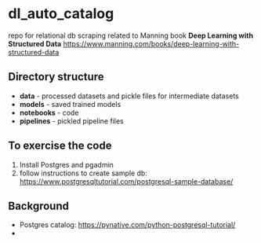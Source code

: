 # dl_auto_catalog
repo for relational db scraping related to Manning book **Deep Learning with Structured Data** https://www.manning.com/books/deep-learning-with-structured-data


## Directory structure
- **data** - processed datasets and pickle files for intermediate datasets
- **models** - saved trained models
- **notebooks** - code
- **pipelines** - pickled pipeline files

## To exercise the code

1. Install Postgres and pgadmin
2. follow instructions to create sample db: https://www.postgresqltutorial.com/postgresql-sample-database/


## Background

- Postgres catalog: https://pynative.com/python-postgresql-tutorial/
- 